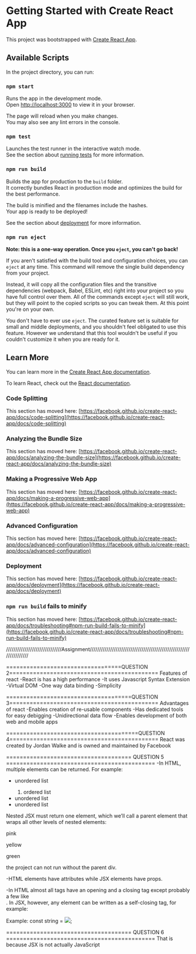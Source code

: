 # Getting Started with Create React App

This project was bootstrapped with [Create React App](https://github.com/facebook/create-react-app).

## Available Scripts

In the project directory, you can run:

### `npm start`

Runs the app in the development mode.\
Open [http://localhost:3000](http://localhost:3000) to view it in your browser.

The page will reload when you make changes.\
You may also see any lint errors in the console.

### `npm test`

Launches the test runner in the interactive watch mode.\
See the section about [running tests](https://facebook.github.io/create-react-app/docs/running-tests) for more information.

### `npm run build`

Builds the app for production to the `build` folder.\
It correctly bundles React in production mode and optimizes the build for the best performance.

The build is minified and the filenames include the hashes.\
Your app is ready to be deployed!

See the section about [deployment](https://facebook.github.io/create-react-app/docs/deployment) for more information.

### `npm run eject`

**Note: this is a one-way operation. Once you `eject`, you can't go back!**

If you aren't satisfied with the build tool and configuration choices, you can `eject` at any time. This command will remove the single build dependency from your project.

Instead, it will copy all the configuration files and the transitive dependencies (webpack, Babel, ESLint, etc) right into your project so you have full control over them. All of the commands except `eject` will still work, but they will point to the copied scripts so you can tweak them. At this point you're on your own.

You don't have to ever use `eject`. The curated feature set is suitable for small and middle deployments, and you shouldn't feel obligated to use this feature. However we understand that this tool wouldn't be useful if you couldn't customize it when you are ready for it.

## Learn More

You can learn more in the [Create React App documentation](https://facebook.github.io/create-react-app/docs/getting-started).

To learn React, check out the [React documentation](https://reactjs.org/).

### Code Splitting

This section has moved here: [https://facebook.github.io/create-react-app/docs/code-splitting](https://facebook.github.io/create-react-app/docs/code-splitting)

### Analyzing the Bundle Size

This section has moved here: [https://facebook.github.io/create-react-app/docs/analyzing-the-bundle-size](https://facebook.github.io/create-react-app/docs/analyzing-the-bundle-size)

### Making a Progressive Web App

This section has moved here: [https://facebook.github.io/create-react-app/docs/making-a-progressive-web-app](https://facebook.github.io/create-react-app/docs/making-a-progressive-web-app)

### Advanced Configuration

This section has moved here: [https://facebook.github.io/create-react-app/docs/advanced-configuration](https://facebook.github.io/create-react-app/docs/advanced-configuration)

### Deployment

This section has moved here: [https://facebook.github.io/create-react-app/docs/deployment](https://facebook.github.io/create-react-app/docs/deployment)

### `npm run build` fails to minify

This section has moved here: [https://facebook.github.io/create-react-app/docs/troubleshooting#npm-run-build-fails-to-minify](https://facebook.github.io/create-react-app/docs/troubleshooting#npm-run-build-fails-to-minify)







//////////////////////////////Assignment//////////////////////////////////////////////////////////////////

==================================QUESTION 2============================================
Features of react
-React is has a high performance 
-It uses Javascript Syntax Extension
-Virtual DOM 
-One way data binding
-Simplicity

=====================================QUESTION 3============================================
Advantages of react
-Enables creation of re-usable components
-Has dedicated tools for easy debigging
-Unidirectional data flow
-Enables development of both web and mobile apps


=======================================QUESTION 4============================================
React was created by Jordan Walke and is owned and maintained by Facebook

=====================================  QUESTION 5 ============================================
-In HTML, multiple elements can be returned.
For example:
<ul>
  <li>unordered list</li>
    <ol>
       <li>ordered list</li>
     </ol>
 </li>
 <li>unordered list</li>
 <li>unordered list</li>
</ul>
 
 Nested JSX must return one element, which we’ll call a parent element that wraps all other levels of nested elements:
<div> 
  <p>pink</p>
  <p>yellow</p> 
  <p>green</p>
</div>

the project can not run without the parent div.


-HTML elements have attributes while JSX elements have props.

-In HTML almost all tags have an opening and a closing tag except probably a few like  <br/> . In JSX, however, any element can be written as a self-closing tag, for example: <div/>
Example:
const string = <img src={user.avatarUrl}  />;


=====================================  QUESTION 6 ============================================
That is because JSX is not actually JavaScript